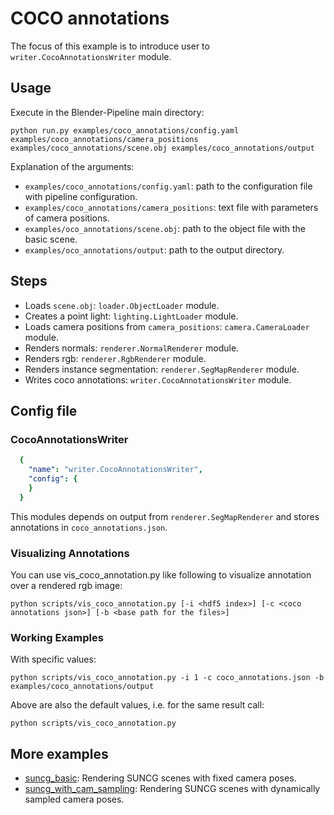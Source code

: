 # COCO annotations

The focus of this example is to introduce user to `writer.CocoAnnotationsWriter` module.

## Usage

Execute in the Blender-Pipeline main directory:

```
python run.py examples/coco_annotations/config.yaml examples/coco_annotations/camera_positions examples/coco_annotations/scene.obj examples/coco_annotations/output
```

Explanation of the arguments:
* `examples/coco_annotations/config.yaml`: path to the configuration file with pipeline configuration.
* `examples/coco_annotations/camera_positions`: text file with parameters of camera positions.
* `examples/oco_annotations/scene.obj`: path to the object file with the basic scene.
* `examples/oco_annotations/output`: path to the output directory.

## Steps

* Loads `scene.obj`: `loader.ObjectLoader` module.
* Creates a point light: `lighting.LightLoader` module.
* Loads camera positions from `camera_positions`: `camera.CameraLoader` module.
* Renders normals: `renderer.NormalRenderer` module.
* Renders rgb: `renderer.RgbRenderer` module.
* Renders instance segmentation: `renderer.SegMapRenderer` module.
* Writes coco annotations: `writer.CocoAnnotationsWriter` module.

## Config file

### CocoAnnotationsWriter

```yaml
  {
    "name": "writer.CocoAnnotationsWriter",
    "config": {
    }
  }
```

This modules depends on output from `renderer.SegMapRenderer` and stores annotations in `coco_annotations.json`.

### Visualizing Annotations

You can use vis_coco_annotation.py like following to visualize annotation over a rendered rgb image:

```
python scripts/vis_coco_annotation.py [-i <hdf5 index>] [-c <coco annotations json>] [-b <base path for the files>]
```

### Working Examples

With specific values:

```
python scripts/vis_coco_annotation.py -i 1 -c coco_annotations.json -b examples/coco_annotations/output
```

Above are also the default values, i.e. for the same result call:

```
python scripts/vis_coco_annotation.py
```

## More examples

* [suncg_basic](../suncg_basic): Rendering SUNCG scenes with fixed camera poses.
* [suncg_with_cam_sampling](../suncg_with_cam_sampling): Rendering SUNCG scenes with dynamically sampled camera poses.